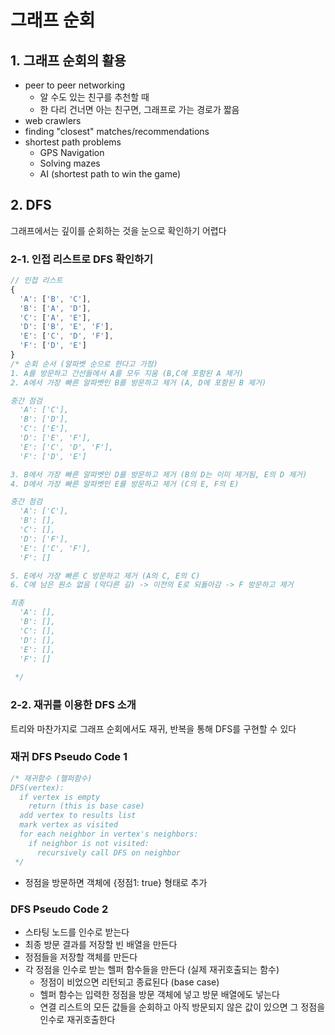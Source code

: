 # 그래프 순회
## 1. 그래프 순회의 활용
- peer to peer networking
  - 알 수도 있는 친구를 추천할 때
  - 한 다리 건너면 아는 친구면, 그래프로 가는 경로가 짧음
- web crawlers
- finding "closest" matches/recommendations
- shortest path problems
  - GPS Navigation
  - Solving mazes
  - AI (shortest path to win the game)
## 2. DFS
그래프에서는 깊이를 순회하는 것을 눈으로 확인하기 어렵다
### 2-1. 인접 리스트로 DFS 확인하기
```js
// 인접 리스트
{
  'A': ['B', 'C'],
  'B': ['A', 'D'],
  'C': ['A', 'E'],
  'D': ['B', 'E', 'F'],
  'E': ['C', 'D', 'F'],
  'F': ['D', 'E']        
}
/* 순회 순서 (알파벳 순으로 한다고 가정)
1. A를 방문하고 간선들에서 A를 모두 지움 (B,C에 포함된 A 제거) 
2. A에서 가장 빠른 알파벳인 B를 방문하고 제거 (A, D에 포함된 B 제거)

중간 점검
  'A': ['C'],
  'B': ['D'],
  'C': ['E'],
  'D': ['E', 'F'],
  'E': ['C', 'D', 'F'],
  'F': ['D', 'E']   

3. B에서 가장 빠른 알파벳인 D를 방문하고 제거 (B의 D는 이미 제거됨, E의 D 제거)
4. D에서 가장 빠른 알파벳인 E를 방문하고 제거 (C의 E, F의 E)

중간 점검
  'A': ['C'],
  'B': [],
  'C': [],
  'D': ['F'],
  'E': ['C', 'F'],
  'F': []

5. E에서 가장 빠른 C 방문하고 제거 (A의 C, E의 C)
6. C에 남은 원소 없음 (막다른 길) -> 이전의 E로 되돌아감 -> F 방문하고 제거

최종
  'A': [],
  'B': [],
  'C': [],
  'D': [],
  'E': [],
  'F': []
  
 */
```
### 2-2. 재귀를 이용한 DFS 소개
트리와 마찬가지로 그래프 순회에서도 재귀, 반복을 통해 DFS를 구현할 수 있다
### 재귀 DFS Pseudo Code 1
```js 
/* 재귀함수 (헬퍼함수)
DFS(vertex):
  if vertex is empty
    return (this is base case)
  add vertex to results list
  mark vertex as visited
  for each neighbor in vertex's neighbors:
    if neighbor is not visited:
      recursively call DFS on neighbor
 */
```
- 정점을 방문하면 객체에 {정점1: true} 형태로 추가
### DFS Pseudo Code 2
- 스타팅 노드를 인수로 받는다
- 최종 방문 결과를 저장할 빈 배열을 만든다
- 정점들을 저장할 객체를 만든다
- 각 정점을 인수로 받는 헬퍼 함수들을 만든다 (실제 재귀호출되는 함수)
  - 정점이 비었으면 리턴되고 종료된다 (base case)
  - 헬퍼 함수는 입력한 정점을 방문 객체에 넣고 방문 배열에도 넣는다
  - 연결 리스트의 모든 값들을 순회하고 아직 방문되지 않은 값이 있으면 그 정점을 인수로 재귀호출한다
